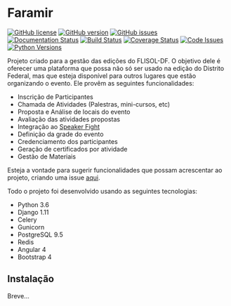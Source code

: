 # Faramir

[![GitHub license](https://img.shields.io/badge/license-GPL-blue.svg)](https://raw.githubusercontent.com/flisoldf/faramir/master/LICENSE)
[![GitHub version](https://badge.fury.io/gh/flisoldf%2Ffaramir.svg)](https://badge.fury.io/gh/flisoldf%2Ffaramir)
[![GitHub issues](https://img.shields.io/github/issues/flisoldf/faramir.svg)](https://github.com/flisoldf/faramir/issues)
[![Documentation Status](https://readthedocs.org/projects/faramir/badge/?version=latest)](http://faramir.readthedocs.io/en/latest/?badge=latest)
[![Build Status](https://travis-ci.org/flisoldf/faramir.svg?branch=master)](https://travis-ci.org/flisoldf/faramir)
[![Coverage Status](https://coveralls.io/repos/github/flisoldf/faramir/badge.svg?branch=master)](https://coveralls.io/github/flisoldf/faramir?branch=master)
[![Code Issues](https://www.quantifiedcode.com/api/v1/project/432032b5c8a34931873b8facb6d12aad/badge.svg)](https://www.quantifiedcode.com/app/project/432032b5c8a34931873b8facb6d12aad)
[![Python Versions](https://img.shields.io/badge/python-3.5-blue.svg)](https://raw.githubusercontent.com/flisoldf/faramir/master/runtime.txt)

Projeto criado para a gestão das edições do FLISOL-DF. O objetivo dele é oferecer uma plataforma que possa não só ser usado na edição do Distrito Federal, mas que esteja disponível para outros lugares que estão organizando o evento. Ele provêm as seguintes funcionalidades:

 - Inscrição de Participantes
 - Chamada de Atividades (Palestras, mini-cursos, etc)
 - Proposta e Análise de locais do evento
 - Avaliação das atividades propostas
 - Integração ao [Speaker Fight](https://github.com/luanfonceca/speakerfight)
 - Definição da grade do evento
 - Credenciamento dos participantes
 - Geração de certificados por atividade
 - Gestão de Materiais
 
Esteja a vontade para sugerir funcionalidades que possam acrescentar ao projeto, criando uma issue [aqui](https://github.com/flisoldf/faramir/issues).

Todo o projeto foi desenvolvido usando as seguintes tecnologias:

 - Python 3.6
 - Django 1.11
 - Celery
 - Gunicorn
 - PostgreSQL 9.5
 - Redis
 - Angular 4
 - Bootstrap 4

## Instalação

Breve...

